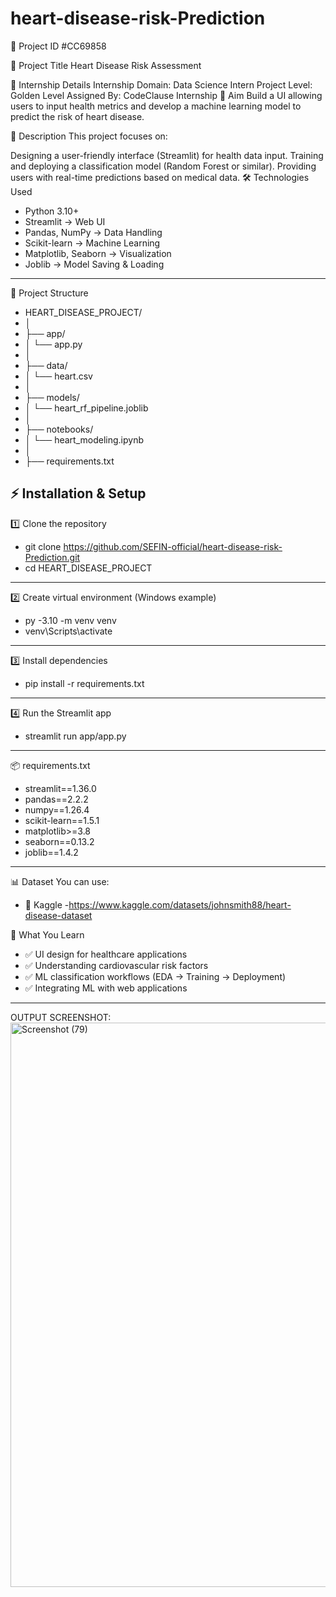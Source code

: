 
# heart-disease-risk-Prediction
📌 Project ID
#CC69858

📌 Project Title
Heart Disease Risk Assessment

📌 Internship Details
Internship Domain: Data Science Intern
Project Level: Golden Level
Assigned By: CodeClause Internship
🎯 Aim
Build a UI allowing users to input health metrics and develop a machine learning model to predict the risk of heart disease.

📝 Description
This project focuses on:

Designing a user-friendly interface (Streamlit) for health data input.
Training and deploying a classification model (Random Forest or similar).
Providing users with real-time predictions based on medical data.
🛠️ Technologies Used
- Python 3.10+
- Streamlit  → Web UI
- Pandas, NumPy → Data Handling
- Scikit-learn → Machine Learning
- Matplotlib, Seaborn → Visualization
- Joblib → Model Saving & Loading
---
📂 Project Structure
- HEART_DISEASE_PROJECT/
- │
- ├── app/
- │   └── app.py
- │
- ├── data/
- │   └── heart.csv
- │
- ├── models/
- │   └── heart_rf_pipeline.joblib
- │
- ├── notebooks/
- │   └── heart_modeling.ipynb
- │
- ├── requirements.txt





⚡ Installation & Setup
---
1️⃣ Clone the repository
- git clone https://github.com/SEFIN-official/heart-disease-risk-Prediction.git
- cd HEART_DISEASE_PROJECT
---
2️⃣ Create virtual environment (Windows example)
- py -3.10 -m venv venv
- venv\Scripts\activate
---
3️⃣ Install dependencies
- pip install -r requirements.txt
---
4️⃣ Run the Streamlit app
- streamlit run app/app.py
---
📦 requirements.txt
- streamlit==1.36.0
- pandas==2.2.2
- numpy==1.26.4
- scikit-learn==1.5.1
- matplotlib>=3.8
- seaborn==0.13.2
- joblib==1.4.2
---
📊 Dataset
You can use:
- 🔗 Kaggle -https://www.kaggle.com/datasets/johnsmith88/heart-disease-dataset

📖 What You Learn
- ✅ UI design for healthcare applications
- ✅ Understanding cardiovascular risk factors
- ✅ ML classification workflows (EDA → Training → Deployment)
- ✅ Integrating ML with web applications
---
OUTPUT SCREENSHOT:
<img width="1920" height="903" alt="Screenshot (79)" src="https://github.com/user-attachments/assets/f52b81c5-1e86-400a-9137-d0b545fff887" />


